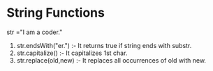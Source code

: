# String Functions
str ="I am a coder."<br>
1. str.endsWith("er.") :- It returns true if string ends with substr.
2. str.capitalize() :- It capitalizes 1st char.
3. str.replace(old,new) :- It replaces all occurrences of old with new.